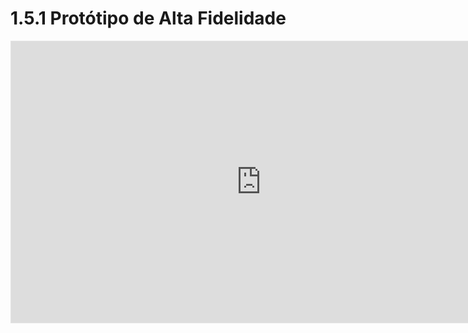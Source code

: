 # 1.5.1 Protótipo de Alta Fidelidade

<iframe style="border: 1px solid rgba(0, 0, 0, 0.1);" width="800" height="450" src="https://www.figma.com/proto/HV5yo4XnFPWMVzsv0rQrNd/Arquitetura?node-id=98-1807&t=fh6lzQ4L518vgnZ1-1&scaling=scale-down&content-scaling=fixed&page-id=11%3A420&starting-point-node-id=11%3A421" allowfullscreen></iframe>